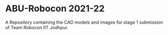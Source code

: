 # ABU-Robocon 2021-22
A Repository containing the CAD models and images for stage 1 submission of Team Robocon IIT Jodhpur.
